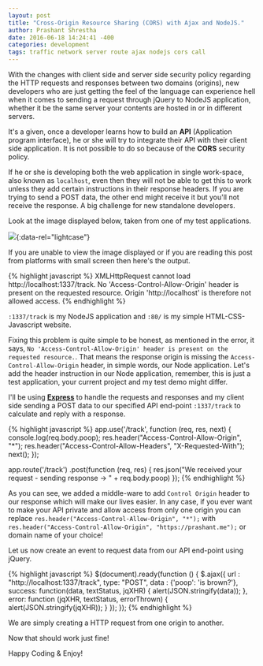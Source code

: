 ```yaml
---
layout: post
title: "Cross-Origin Resource Sharing (CORS) with Ajax and NodeJS." 
author: Prashant Shrestha 
date: 2016-06-18 14:24:41 -400 
categories: development 
tags: traffic network server route ajax nodejs cors call
---
```


With the changes with client side and server side security policy regarding the HTTP requests and responses between two domains (origins), new developers who are just getting the feel of the language can experience hell when it comes to sending a request through jQuery to NodeJS application, whether it be the same server your contents are hosted in or in different servers.

It's a given, once a developer learns how to build an **API** (Application program interface), he or she will try to integrate their API with their client side application. It is not possible to do so because of the **CORS** security policy.

If he or she is developing both the web application in single work-space, also known as `localhost`, even then they will not be able to get this to work unless they add certain instructions in their response headers. If you are trying to send a POST data, the other end might receive it but you'll not receive the response. A big challenge for new standalone developers.

Look at the image displayed below, taken from one of my test applications.

[![](https://i.imgur.com/jhI71Aj.png)](https://i.imgur.com/jhI71Aj.png "CORS Error!"){:data-rel="lightcase"}

If you are unable to view the image displayed or if you are reading this post from platforms with small screen then here's the output.

{% highlight javascript %}
XMLHttpRequest cannot load http://localhost:1337/track. No 'Access-Control-Allow-Origin' header is present on the requested resource. Origin 'http://localhost' is therefore not allowed access.
{% endhighlight %}

`:1337/track` is my NodeJS application and `:80/` is my simple HTML-CSS-Javascript website.

Fixing this problem is quite simple to be honest, as mentioned in the error, it says, `No 'Access-Control-Allow-Origin' header is present on the requested resource.`. That means the response origin is missing the `Access-Control-Allow-Origin` header, in simple words, our Node application. Let's add the header instruction in our Node application, remember, this is just a test application, your current project and my test demo might differ.

I'll be using [**Express**](http://expressjs.com/) to handle the requests and responses and my client side sending a POST data to our specified API end-point `:1337/track` to calculate and reply with a response.

{% highlight javascript %}
app.use('/track', function (req, res, next) {
    console.log(req.body.poop);
    res.header("Access-Control-Allow-Origin", "*");
    res.header("Access-Control-Allow-Headers", "X-Requested-With");
    next();
});

app.route('/track')
    .post(function (req, res) {
        res.json("We received your request - sending response -> " + req.body.poop)
    });
{% endhighlight %}

As you can see, we added a middle-ware to add `Control Origin` header to our response which will make our lives easier. In any case, if you ever want to make your API private and allow access from only one origin you can replace `res.header("Access-Control-Allow-Origin", "*");` with `res.header("Access-Control-Allow-Origin", "https://prashant.me");` or domain name of your choice!

Let us now create an event to request data from our API end-point using jQuery.

{% highlight javascript %}
$(document).ready(function () {
$.ajax({
    url : "http://localhost:1337/track",
    type: "POST",
    data : {'poop': 'is brown?'},
    success: function(data, textStatus, jqXHR)
    {
        alert(JSON.stringify(data));
    },
    error: function (jqXHR, textStatus, errorThrown)
    {
        alert(JSON.stringify(jqXHR));
    }
});
});
{% endhighlight %}

We are simply creating a HTTP request from one origin to another.

Now that should work just fine!

Happy Coding & Enjoy!